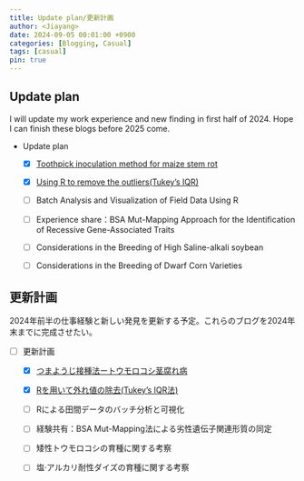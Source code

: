 ```yaml
---
title: Update plan/更新計画
author: <Jiayang>
date: 2024-09-05 00:01:00 +0900
categories: [Blogging, Casual]
tags: [casual]
pin: true
---
```

## Update plan
I will update my work experience and new finding in first half of 2024. Hope I can finish these blogs before 2025 come.
- Update plan
  - [x] [Toothpick inoculation method for maize stem rot](https://ningjiayang.com/posts/Toothpick-inoculation-method/)
  - [x] [Using R to remove the outliers(Tukey’s IQR)](https://ningjiayang.com/posts/Using-R-to-remove-the-outlier/)
  - [ ] Batch Analysis and Visualization of Field Data Using R
  - [ ] Experience share：BSA Mut-Mapping Approach for the Identification of Recessive Gene-Associated Traits 
  - [ ] Considerations in the Breeding of High Saline-alkali soybean
  - [ ] Considerations in the Breeding of Dwarf Corn Varieties


## 更新計画
2024年前半の仕事経験と新しい発見を更新する予定。これらのブログを2024年末までに完成させたい。
- [ ] 更新計画
  - [x] [つまようじ接種法ートウモロコシ茎腐れ病](https://ningjiayang.com/posts/Toothpick-inoculation-method/)
  - [x] [Rを用いて外れ値の除去(Tukey’s IQR法)](https://ningjiayang.com/posts/Using-R-to-remove-the-outlier/)
  - [ ] Rによる田間データのバッチ分析と可視化
  - [ ] 経験共有：BSA Mut-Mapping法による劣性遺伝子関連形質の同定
  - [ ] 矮性トウモロコシの育種に関する考察
  - [ ] 塩·アルカリ耐性ダイズの育種に関する考察

